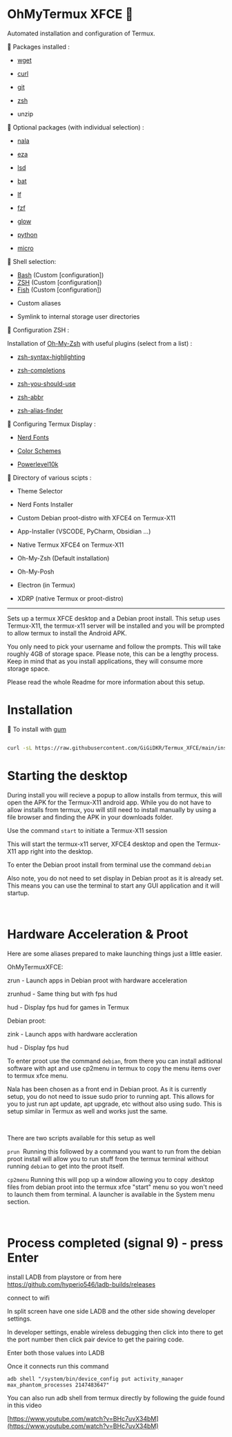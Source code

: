 # OhMyTermux XFCE 🧊

Automated installation and configuration of Termux.

  
  

🧊 Packages installed :

- [wget](https://github.com/mirror/wget)

- [curl](https://github.com/curl/curl)

- [git](https://github.com/git/git)

- [zsh](https://github.com/zsh-users/zsh)

- unzip

  

🧊 Optional packages (with individual selection) :

- [nala](https://github.com/volitank/nala)

- [eza](https://github.com/eza-community/eza)

- [lsd](https://github.com/lsd-rs/lsd)

- [bat](https://github.com/sharkdp/bat)

- [lf](https://github.com/gokcehan/lf)

- [fzf](https://github.com/junegunn/fzf)

- [glow](https://github.com/charmbracelet/glow)

- [python](https://github.com/python)

- [micro](https://github.com/zyedidia/micro)

  

🧊 Shell selection: 
* [Bash](https://git.savannah.gnu.org/cgit/bash.git/=) (Custom [configuration])
* [ZSH](https://www.zsh.org/) (Custom [configuration])
* [Fish](https://github.com/fish-shell/fish-shell) (Custom [configuration])

- Custom aliases

- Symlink to internal storage user directories

  

🧊 Configuration ZSH : 

Installation of [Oh-My-Zsh](https://github.com/ohmyzsh/ohmyzsh) with useful plugins (select from a list) :

- [zsh-syntax-highlighting](https://github.com/zsh-users/zsh-syntax-highlighting)

- [zsh-completions](https://github.com/zsh-users/zsh-completions)

- [zsh-you-should-use](https://github.com/MichaelAquilina/zsh-you-should-use)

- [zsh-abbr](https://github.com/olets/zsh-abbr)

- [zsh-alias-finder](https://github.com/ohmyzsh/ohmyzsh/tree/master/plugins/alias-finder)

  

🧊 Configuring Termux Display :

- [Nerd Fonts](https://github.com/ryanoasis/nerd-fonts) 

- [Color Schemes](https://github.com/mbadolato/iTerm2-Color-Schemes)

- [Powerlevel10k](https://github.com/romkatv/powerlevel10k)

  

🧊 Directory of various scipts :

- Theme Selector

- Nerd Fonts Installer

- Custom Debian proot-distro with XFCE4 on Termux-X11

- App-Installer (VSCODE, PyCharm, Obsidian ...)

- Native Termux XFCE4 on Termux-X11

- Oh-My-Zsh (Default installation)

- Oh-My-Posh

- Electron (in Termux)

- XDRP (native Termux or proot-distro)

  

-----

Sets up a termux XFCE desktop and a Debian proot install. This setup uses Termux-X11, the termux-x11 server will be installed and you will be prompted to allow termux to install the Android APK.

  

You only need to pick your username and follow the prompts. This will take roughly 4GB of storage space. Please note, this can be a lengthy process. Keep in mind that as you install applications, they will consume more storage space.

  

Please read the whole Readme for more information about this setup.  

  

# Installation

  

🧊 To install with [gum](https://github.com/charmbracelet/gum)

  

```bash

curl -sL https://raw.githubusercontent.com/GiGiDKR/Termux_XFCE/main/install_gum.sh -o install_gum.sh && chmod +x install_gum.sh && ./install_gum.sh --gum

```


  
  

# Starting the desktop

  

During install you will recieve a popup to allow installs from termux, this will open the APK for the Termux-X11 android app. While you do not have to allow installs from termux, you will still need to install manually by using a file browser and finding the APK in your downloads folder.

Use the command ```start``` to initiate a Termux-X11 session

This will start the termux-x11 server, XFCE4 desktop and open the Termux-X11 app right into the desktop.

  

To enter the Debian proot install from terminal use the command ```debian```

  

Also note, you do not need to set display in Debian proot as it is already set. This means you can use the terminal to start any GUI application and it will startup.

  

&nbsp;

  

# Hardware Acceleration & Proot

  

Here are some aliases prepared to make launching things just a little easier.

  

OhMyTermuxXFCE:

  

zrun - Launch apps in Debian proot with hardware acceleration

  

zrunhud - Same thing but with fps hud

  

hud - Display fps hud for games in Termux

  

Debian proot:

  

zink - Launch apps with hardware accleration

  

hud - Display fps hud

To enter proot use the command ```debian```, from there you can install aditional software with apt and use cp2menu in termux to copy the menu items over to termux xfce menu.

  

Nala has been chosen as a front end in Debian proot. As it is currently setup, you do not need to issue sudo prior to running apt. This allows for you to just run apt update, apt upgrade, etc without also using sudo. This is setup similar in Termux as well and works just the same.

  

&nbsp;

  

There are two scripts available for this setup as well

```prun```  Running this followed by a command you want to run from the debian proot install will allow you to run stuff from the termux terminal without running ```debian``` to get into the proot itself.

```cp2menu``` Running this will pop up a window allowing you to copy .desktop files from debian proot into the termux xfce "start" menu so you won't need to launch them from terminal. A launcher is available in the System menu section.

  

&nbsp;

  

# Process completed (signal 9) - press Enter

  

install LADB from playstore or from here https://github.com/hyperio546/ladb-builds/releases

  

connect to wifi  

In split screen have one side LADB and the other side showing developer settings.

In developer settings, enable wireless debugging then click into there to get the port number then click pair device to get the pairing code.

Enter both those values into LADB

Once it connects run this command

```adb shell "/system/bin/device_config put activity_manager max_phantom_processes 2147483647"```

  

You can also run adb shell from termux directly by following the guide found in this video

  

[https://www.youtube.com/watch?v=BHc7uvX34bM](https://www.youtube.com/watch?v=BHc7uvX34bM)
